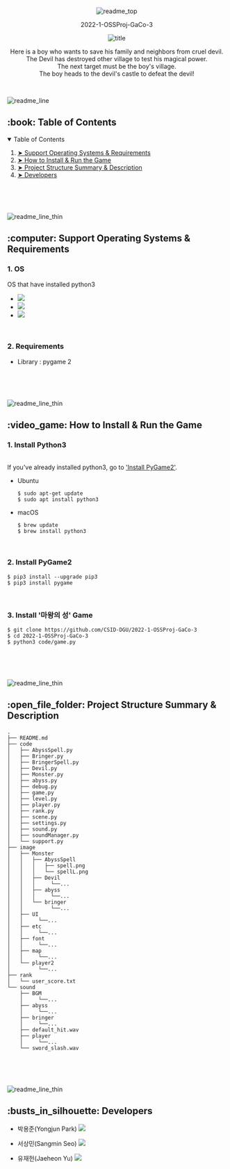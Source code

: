 
<div align="center"> <br>
  
  ![readme_top](https://user-images.githubusercontent.com/55090298/172143775-b2fbabea-e3bf-44c8-b19b-ef3bab8f7ba6.png)
  
  <span>2022-1-OSSProj-GaCo-3</span>
  
  ![title](https://user-images.githubusercontent.com/55090298/172143908-f758f8a7-ffa7-4c26-a1ae-3bb34920025c.png)
  
  <p> Here is a boy who wants to save his family and neighbors from cruel devil.<br>
      The Devil has destroyed other village to test his magical power.<br>
      The next target must be the boy's village.<br>
      The boy heads to the devil's castle to defeat the devil!</p>  

</div>
<br>

![readme_line](https://user-images.githubusercontent.com/55090298/172144122-10dfda4f-ef4b-497f-b29d-ce4bdc2f5f16.png)

<h2 id="table-of-contents"> :book: Table of Contents</h2>

<details open="open">
  <summary>Table of Contents</summary>
  <ol>
    <li><a href="#lst1"> ➤ Support Operating Systems & Requirements</a></li>
    <li><a href="#lst2"> ➤ How to Install & Run the Game </a></li>
    <li><a href="#lst3"> ➤ Project Structure Summary & Description </a></li>
    <li><a href="#lst4"> ➤ Developers </a></li>
  </ol>
</details>

<br><br><br>

![readme_line_thin](https://user-images.githubusercontent.com/55090298/172147189-ec840b6f-467b-4b9f-ac45-cd7d3a8307df.png)





<h2 id="lst1"> :computer: Support Operating Systems & Requirements</h2>

<h3>1. OS</h3>
<p>OS that have installed python3</p>
<ul>
  <li><img src="https://img.shields.io/badge/Ubuntu-E95420?style=plastic&logo=Ubuntu&logoColor=white"/></li>
  <li><img src="https://img.shields.io/badge/macOS-000000?style=plastic&logo=macOS&logoColor=white"/></li>
  <li><img src="https://img.shields.io/badge/Windows-0078D6?style=plastic&logo=Windows&logoColor=white"/></li>
 </ul>
<br>

<h3>2. Requirements</h3>
<ul>
  <li>Library : pygame 2</li>
</ul>

<br><br><br>

![readme_line_thin](https://user-images.githubusercontent.com/55090298/172147189-ec840b6f-467b-4b9f-ac45-cd7d3a8307df.png)





<h2 id="lst2"> :video_game: How to Install & Run the Game</h2>

<h3>1. Install Python3</h3><br>
If you've already installed python3, go to <a href="#install-pygame"> 'Install PyGame2'</a>.
<ul>
  <li>Ubuntu</li>
  
  ```
  $ sudo apt-get update
  $ sudo apt install python3
  ```
  
  <li>macOS</li>
  
  ```
  $ brew update
  $ brew install python3
  ```
  
</ul>

<br>
<h3><span id="install-pygame">2. Install PyGame2</span></h3>

```
$ pip3 install --upgrade pip3
$ pip3 install pygame
```

<br>
<h3>3. Install '마왕의 성' Game</h3>

```
$ git clone https://github.com/CSID-DGU/2022-1-OSSProj-GaCo-3
$ cd 2022-1-OSSProj-GaCo-3
$ python3 code/game.py
```


<br><br><br>

![readme_line_thin](https://user-images.githubusercontent.com/55090298/172147189-ec840b6f-467b-4b9f-ac45-cd7d3a8307df.png)





<h2 id="lst3"> :open_file_folder: Project Structure Summary & Description</h2>

```
.
├── README.md
├── code
│   ├── AbyssSpell.py
│   ├── Bringer.py
│   ├── BringerSpell.py
│   ├── Devil.py
│   ├── Monster.py
│   ├── abyss.py
│   ├── debug.py
│   ├── game.py
│   ├── level.py
│   ├── player.py
│   ├── rank.py
│   ├── scene.py
│   ├── settings.py
│   ├── sound.py
│   ├── soundManager.py
│   └── support.py
├── image
│   ├── Monster
│   │   ├── AbyssSpell
│   │   │   ├── spell.png
│   │   │   └── spellL.png
│   │   ├── Devil
│   │   │     └──...
│   │   ├── abyss
│   │   │     └──...
│   │   └── bringer
│   │         └──...
│   ├── UI
│   │     └──...
│   ├── etc
│   │     └──...
│   ├── font
│   │     └──...
│   ├── map
│   │     └──...
│   └── player2
│         └──...
├── rank
│   └── user_score.txt
└── sound
    ├── BGM
    │     └──...
    ├── abyss
    │     └──...
    ├── bringer
    │     └──...
    ├── default_hit.wav
    ├── player
    │     └──...
    └── sword_slash.wav

```

<br><br><br>

![readme_line_thin](https://user-images.githubusercontent.com/55090298/172147189-ec840b6f-467b-4b9f-ac45-cd7d3a8307df.png)





<h2 id="lst4"> :busts_in_silhouette: Developers </h2>

* 박용준(Yongjun Park) <a href="https://github.com/Parkteams"><img src="https://img.shields.io/badge/github-181717?style=flat-square&logo=Github&logoColor=white"/></a>

* 서상민(Sangmin Seo) <a href="https://github.com/SeoSangmin"><img src="https://img.shields.io/badge/github-181717?style=flat-square&logo=Github&logoColor=white"/></a>

* 유재헌(Jaeheon Yu) <a href="https://github.com/midnight774"><img src="https://img.shields.io/badge/github-181717?style=flat-square&logo=Github&logoColor=white"/></a>

<br><br><br>
